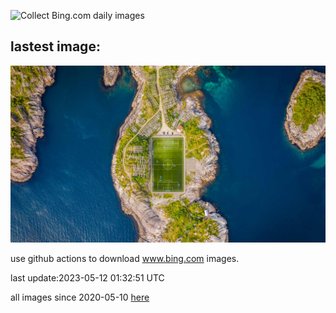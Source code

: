 ![Collect Bing.com daily images](https://github.com/counter2015/bing-daily-images/workflows/Collect%20Bing.com%20daily%20images/badge.svg)
## lastest image:
![](images/FootballField.jpg)

use github actions to download www.bing.com images.

last update:2023-05-12 01:32:51 UTC

all images since 2020-05-10 [here](https://github.com/counter2015/bing-daily-images/tree/master/images) 
